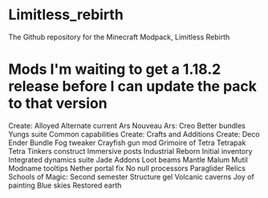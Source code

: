 # Limitless_rebirth
The Github repository for the Minecraft Modpack, Limitless Rebirth


# Mods I'm waiting to get a 1.18.2 release before I can update the pack to that version
Create: Alloyed
Alternate current
Ars Nouveau
Ars: Creo
Better bundles
Yungs suite
Common capabilities
Create: Crafts and Additions
Create: Deco
Ender Bundle
Fog tweaker
Crayfish gun mod
Grimoire of Tetra
Tetrapak
Tetra
Tinkers construct
Immersive posts
Industrial Reborn
Initial inventory
Integrated dynamics suite
Jade Addons
Loot beams
Mantle
Malum
Mutil
Modname tooltips
Nether portal fix
No null processors
Paraglider
Relics
Schools of Magic: Second semester
Structure gel
Volcanic caverns
Joy of painting
Blue skies
Restored earth
